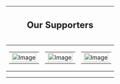 <table width="100%" class="mb-3 text-center" style="padding-bottom: 30px">
  <tr>
    <td>
      <div style="text-align: center; padding: 0 10px">
        <h2>Our Supporters</h2>
      </div>
    </td>
  </tr>
  <tr>
    <td style="padding: 0">
      <table width="100%">
        <tr>
          <td width="33%">
            <table role="presentation" cellspacing="0" cellpadding="0" border="0" width="100%">
              <tr>
                <td>
                  <a href="https://isi.it/en/home" target="_blank">
                    <img
                      align="center"
                      border="0"
                      src="assets/images/isi.jpg"
                      alt="Image"
                      title="Image"
                      style="
                        outline: none;
                        text-decoration: none;
                        -ms-interpolation-mode: bicubic;
                        clear: both;
                        display: inline-block !important;
                        border: none;
                        height: auto;
                        float: none;
                        width: 100%;
                        max-width: 200px;
                      "
                      width="105"
                    />
                  </a>
                </td>
              </tr>
            </table>
          </td>
          <td width="33%">
            <table role="presentation" cellspacing="0" cellpadding="0" border="0" width="100%">
              <tr>
                <td>
                  <a href="http://influenzanet.info/#page/home" target="_blank">
                    <img
                      align="center"
                      border="0"
                      src="https://influweb.org/assets/images/influenzanet.png"
                      alt="Image"
                      title="Image"
                      style="
                        outline: none;
                        text-decoration: none;
                        -ms-interpolation-mode: bicubic;
                        clear: both;
                        display: inline-block !important;
                        border: none;
                        height: auto;
                        float: none;
                        width: 100%;
                        max-width: 200px;
                      "
                      width="105"
                    />
                  </a>
                </td>
              </tr>
            </table>
          </td>
          <td width="33%">
            <table role="presentation" cellspacing="0" cellpadding="0" border="0" width="100%">
              <tr>
                <td>
                  <a href="https://verdiproject.org/" target="_blank">
                    <img
                      align="center"
                      border="0"
                      src="assets/images/verdi_logo.jpg"
                      alt="Image"
                      title="Image"
                      style="
                        outline: none;
                        text-decoration: none;
                        -ms-interpolation-mode: bicubic;
                        clear: both;
                        display: inline-block !important;
                        border: none;
                        height: auto;
                        float: none;
                        width: 100%;
                        max-width: 200px;
                      "
                      width="105"
                    />
                  </a>
                </td>
              </tr>
            </table>
          </td>
        </tr>
      </table>
    </td>
  </tr>
</table>
